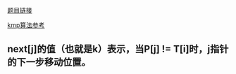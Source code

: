 [题目链接](https://leetcode-cn.com/problems/implement-strstr/)  

[kmp算法参考](https://www.cnblogs.com/dusf/p/kmp.html)  
 ## next[j]的值（也就是k）表示，当P[j] != T[i]时，j指针的下一步移动位置。
